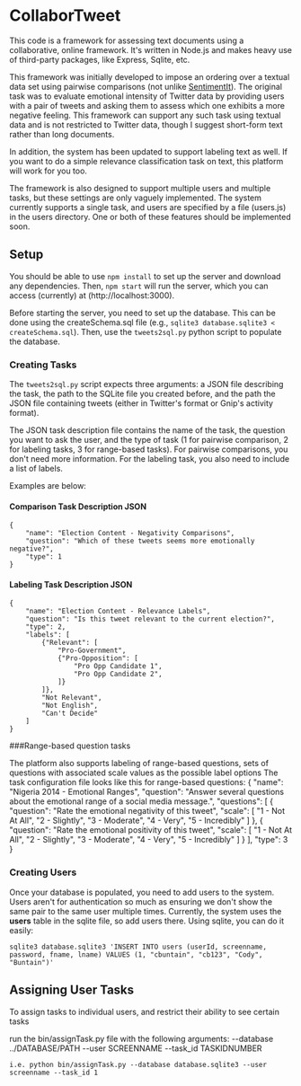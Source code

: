 # CollaborTweet

This code is a framework for assessing text documents using a collaborative, online framework. It's written in Node.js and makes heavy use of third-party packages, like Express, Sqlite, etc.

This framework was initially developed to impose an ordering over a textual data set using pairwise comparisons (not unlike [SentimentIt](https://www.sentimentit.com)). The original task was to evaluate emotional intensity of Twitter data by providing users with a pair of tweets and asking them to assess which one exhibits a more negative feeling. This framework can support any such task using textual data and is not restricted to Twitter data, though I suggest short-form text rather than long documents.

In addition, the system has been updated to support labeling text as well. If you want to do a simple relevance classification task on text, this platform will work for you too.

The framework is also designed to support multiple users and multiple tasks, but these settings are only vaguely implemented. The system currently supports a single task, and users are specified by a file (users.js) in the users directory. One or both of these features should be implemented soon.

## Setup

You should be able to use `npm install` to set up the server and download any dependencies. Then, `npm start` will run the server, which you can access (currently) at (http://localhost:3000). 

Before starting the server, you need to set up the database. This can be done using the createSchema.sql file (e.g., `sqlite3 database.sqlite3 < createSchema.sql`). Then, use the `tweets2sql.py` python script to populate the database.

### Creating Tasks

The `tweets2sql.py` script expects three arguments: a JSON file describing the task, the path to the SQLite file you created before, and the path the JSON file containing tweets (either in Twitter's format or Gnip's activity format).

The JSON task description file contains the name of the task, the question you want to ask the user, and the type of task (1 for pairwise comparison, 2 for labeling tasks, 3 for range-based tasks). For pairwise comparisons, you don't need more information. For the labeling task, you also need to include a list of labels.

Examples are below:

#### Comparison Task Description JSON

	{
		"name": "Election Content - Negativity Comparisons",
		"question": "Which of these tweets seems more emotionally negative?",
		"type": 1
	}

#### Labeling Task Description JSON

	{
		"name": "Election Content - Relevance Labels",
		"question": "Is this tweet relevant to the current election?",
		"type": 2,
	    "labels": [
	        {"Relevant": [
	            "Pro-Government",
	            {"Pro-Opposition": [
	                "Pro Opp Candidate 1",
	                "Pro Opp Candidate 2",
	            ]}
	        ]},
	        "Not Relevant",
	        "Not English",
	        "Can't Decide"
	    ]
	}

###Range-based question tasks

The platform also supports labeling of range-based questions, sets of questions with associated scale values as the possible label options
The task configuration file looks like this for range-based questions:
{
	"name": "Nigeria 2014 - Emotional Ranges",
	"question": "Answer several questions about the emotional range of a social media message.",
	"questions": [
		{
			"question": "Rate the emotional negativity of this tweet",
			"scale": [
				"1 - Not At All",
				"2 - Slightly",
				"3 - Moderate",
				"4 - Very",
				"5 - Incredibly"
			]
		},
		{
			"question": "Rate the emotional positivity of this tweet",
			"scale": [
				"1 - Not At All",
				"2 - Slightly",
				"3 - Moderate",
				"4 - Very",
				"5 - Incredibly"
			]
		}
	],
	"type": 3
}

### Creating Users

Once your database is populated, you need to add users to the system. Users aren't for authentication so much as ensuring we don't show the same pair to the same user multiple times. Currently, the system uses the __users__ table in the sqlite file, so add users there. Using sqlite, you can do it easily:

	sqlite3 database.sqlite3 'INSERT INTO users (userId, screenname, password, fname, lname) VALUES (1, "cbuntain", "cb123", "Cody", "Buntain")'

## Assigning User Tasks

To assign tasks to individual users, and restrict their ability to see certain tasks

run the bin/assignTask.py file with the following arguments:
	--database ../DATABASE/PATH
	--user SCREENNAME
	--task_id TASKIDNUMBER
	 
	i.e. python bin/assignTask.py --database database.sqlite3 --user screenname --task_id 1